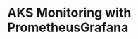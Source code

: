 # AKS Monitoring with PrometheusGrafana                                                                                                                                                                                                                                                                             
